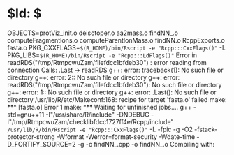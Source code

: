 # $Id: $


OBJECTS=protViz_init.o deisotoper.o aa2mass.o findNN_.o computeFragmentIons.o computeParentIonMass.o findNN.o RcppExports.o fasta.o
PKG_CXXFLAGS=`$(R_HOME)/bin/Rscript -e "Rcpp:::CxxFlags()"` -I.
PKG_LIBS=`$(R_HOME)/bin/Rscript -e "Rcpp:::LdFlags()"` 
Error in readRDS("/tmp/RtmpcwuZam/filefdcc1bfdeb30") : 
  error reading from connection
Calls: .Last -> readRDS
g++: error: traceback(1): No such file or directory
g++: error: 2:: No such file or directory
g++: error: readRDS("/tmp/RtmpcwuZam/filefdcc1bfdeb30"): No such file or directory
g++: error: 1:: No such file or directory
g++: error: .Last(): No such file or directory
/usr/lib/R/etc/Makeconf:168: recipe for target 'fasta.o' failed
make: *** [fasta.o] Error 1
make: *** Waiting for unfinished jobs....
g++ -std=gnu++11 -I"/usr/share/R/include" -DNDEBUG  -I"/tmp/RtmpcwuZam/checklibfdcc1727ff4e/Rcpp/include"   `/usr/lib/R/bin/Rscript -e "Rcpp:::CxxFlags()"` -I. -fpic  -g -O2 -fstack-protector-strong -Wformat -Werror=format-security -Wdate-time -D_FORTIFY_SOURCE=2 -g -c findNN_.cpp -o findNN_.o
Compiling with: 

